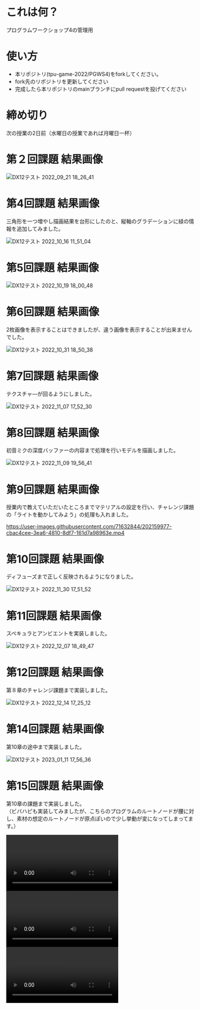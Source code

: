# これは何？
プログラムワークショップ4の管理用

# 使い方

- 本リポジトリ(tpu-game-2022/PGWS4)をforkしてください。
- fork先のリポジトリを更新してください
- 完成したら本リポジトリのmainブランチにpull requestを投げてください


# 締め切り
次の授業の2日前（水曜日の授業であれば月曜日一杯）

# 第２回課題 結果画像

![DX12テスト 2022_09_21 18_26_41](https://user-images.githubusercontent.com/71632844/191471427-69ccb5ba-d115-4089-bd26-e2fc06bde026.png)

# 第4回課題 結果画像
三角形を一つ増やし描画結果を台形にしたのと、縦軸のグラデーションに緑の情報を追加してみました。

![DX12テスト 2022_10_16 11_51_04](https://user-images.githubusercontent.com/71632844/196015795-1fce757a-432a-464e-943e-7757843a4218.png)

# 第5回課題 結果画像

![DX12テスト 2022_10_19 18_00_48](https://user-images.githubusercontent.com/71632844/196652522-4db639d0-976b-49ee-8c60-3a4e29c9390f.png)

# 第6回課題 結果画像
2枚画像を表示することはできましたが、違う画像を表示することが出来ませんでした。

![DX12テスト 2022_10_31 18_50_38](https://user-images.githubusercontent.com/71632844/198985493-ef0487f3-241c-49d2-8f77-db4ddbd86c74.png)

# 第7回課題 結果画像
テクスチャ―が回るようにしました。

![DX12テスト 2022_11_07 17_52_30](https://user-images.githubusercontent.com/71632844/200271796-2391cb2e-ae68-4698-893f-6fe32de45f5a.png)

# 第8回課題 結果画像
初音ミクの深度バッファーの内容まで処理を行いモデルを描画しました。

![DX12テスト 2022_11_09 19_56_41](https://user-images.githubusercontent.com/71632844/200812727-59a2b808-3b2a-41d7-8999-ea6bec13f2d7.png)

# 第9回課題 結果画像
授業内で教えていただいたところまでマテリアルの設定を行い、チャレンジ課題の「ライトを動かしてみよう」の処理も入れました。

https://user-images.githubusercontent.com/71632844/202159977-cbac4cee-3ea6-4810-8df7-161d7a98963e.mp4

# 第10回課題 結果画像
ディフューズまで正しく反映されるようになりました。

![DX12テスト 2022_11_30 17_51_52](https://user-images.githubusercontent.com/71632844/204753668-9a37c8d6-ee78-4c63-b2f4-df2af8008534.png)

# 第11回課題 結果画像
スペキュラとアンビエントを実装しました。

![DX12テスト 2022_12_07 18_49_47](https://user-images.githubusercontent.com/71632844/206148697-c88b8ccc-a770-4ac5-b62f-7186a3dcf770.png)

# 第12回課題 結果画像
第８章のチャレンジ課題まで実装しました。

![DX12テスト 2022_12_14 17_25_12](https://user-images.githubusercontent.com/71632844/208670181-52e8a969-73a5-438b-86b8-cb0b928d5306.png)

# 第14回課題 結果画像
第10章の途中まで実装しました。

![DX12テスト 2023_01_11 17_56_36](https://user-images.githubusercontent.com/71632844/213905537-50b84f64-90a1-4d39-b7bf-29b02d7ba876.png)

# 第15回課題 結果画像
第10章の課題まで実装しました。  
（ビバハピも実装してみましたが、こちらのプログラムのルートノードが腰に対し、素材の想定のルートノードが原点ぽいので少し挙動が変になってしまってます。）

![DX12テスト 2023-01-22 15-44-59](https://user-images.githubusercontent.com/71632844/213905553-2249213d-690f-4d43-9bd0-68e1d7e05d64.mp4)  
![DX12テスト 2023-01-22 15-45-30](https://user-images.githubusercontent.com/71632844/213905561-e3944ebf-ac28-4edd-ad0e-c8c07b557383.mp4)  
![DX12テスト 2023-01-22 16-40-39_Trim](https://user-images.githubusercontent.com/71632844/213905712-6ab3bac6-34d4-4f55-b552-0c8ca40bf58f.mp4)  


